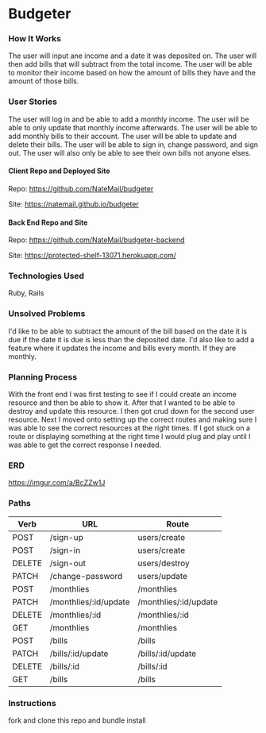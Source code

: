 # Budgeter

### How It Works
The user will input ane income and a date it was deposited on.  The user will then
add bills that will subtract from the total income.  The user will be able to monitor
their income based on how the amount of bills they have and the amount of those bills.

### User Stories
The user will log in and be able to add a monthly income.  The user will be able
to only update that monthly income afterwards.  The user will be able to add monthly
bills to their account.  The user will be able to update and delete their bills.
The user will be able to sign in, change password, and sign out.  The user will also
only be able to see their own bills not anyone elses.

#### Client Repo and Deployed Site
Repo: https://github.com/NateMail/budgeter

Site: https://natemail.github.io/budgeter

#### Back End Repo and Site
Repo: https://github.com/NateMail/budgeter-backend

Site: https://protected-shelf-13071.herokuapp.com/

### Technologies Used
Ruby, Rails

### Unsolved Problems
I'd like to be able to subtract the amount of the bill based on the date it is due
if the date it is due is less than the deposited date.  I'd also like to add a
feature where it updates the income and bills every month.  If they are monthly.


### Planning Process
With the front end I was first testing to see if I could create an income resource
and then be able to show it.  After that I wanted to be able to destroy and update
this resource.  I then got crud down for the second user resource.  Next I moved onto
setting up the correct routes and making sure I was able to see the correct resources at the
right times.  If I got stuck on a route or displaying something at the right time I would
plug and play until I was able to get the correct response I needed.

### ERD
https://imgur.com/a/BcZZw1J

### Paths
| Verb | URL | Route |
|------|-----|-------|
| POST | /sign-up | users/create |
| POST | /sign-in | users/create |
| DELETE | /sign-out | users/destroy |
| PATCH | /change-password | users/update |
| POST | /monthlies | /monthlies |
| PATCH | /monthlies/:id/update | /monthlies/:id/update |
| DELETE | /monthlies/:id | /monthlies/:id |
| GET | /monthlies | /monthlies |
| POST | /bills | /bills |
| PATCH | /bills/:id/update | /bills/:id/update |
| DELETE | /bills/:id | /bills/:id |
| GET | /bills | /bills |


### Instructions
fork and clone this repo and bundle install
